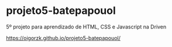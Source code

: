 # projeto5-batepapouol

5º projeto para aprendizado de HTML, CSS e Javascript na Driven

https://oigorzk.github.io/projeto5-batepapouol/
